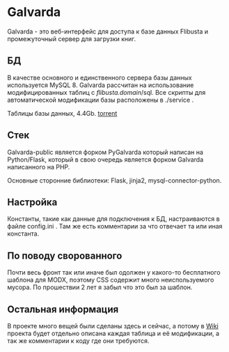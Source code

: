 # Galvarda
Galvarda - это веб-интерфейс для доступа к базе данных Flibusta и промежуточный сервер для загрузки книг.

## БД
В качестве основного и единственного сервера базы данных используется MySQL 8. Galvarda рассчитан на использование модифицированных таблиц с *flibusta.domain*/sql. Все скрипты для автоматической модификации базы расположены в ./service .

Таблицы базы данных, 4.4Gb. [torrent](https://github.com/Kingistel/Galvarda-public/blob/main/static/base/galv_sql.torrent)

## Стек
Galvarda-public является форком PyGalvarda который написан на Python/Flask, который в свою очередь является форком Galvarda написанного на PHP.

Основные сторонние библиотеки: Flask, jinja2, mysql-connector-python.

## Настройка
Константы, такие как данные для подключения к БД, настраиваются в файле config.ini . Там же есть комментарии за что отвечает та или иная константа.

## По поводу сворованного
Почти весь фронт так или иначе был одолжен у какого-то бесплатного шаблона для MODX, поэтому CSS содержит много неиспользуемого мусора. По прошествии 2 лет я забыл что это был за шаблон.

## Остальная информация
В проекте много вещей были сделаны здесь и сейчас, а потому в [Wiki](https://github.com/Kingistel/Galvarda-public/wiki) проекта будет отдельно описана каждая таблица и её модификации, а так же комментарии к коду где они требуются. 
